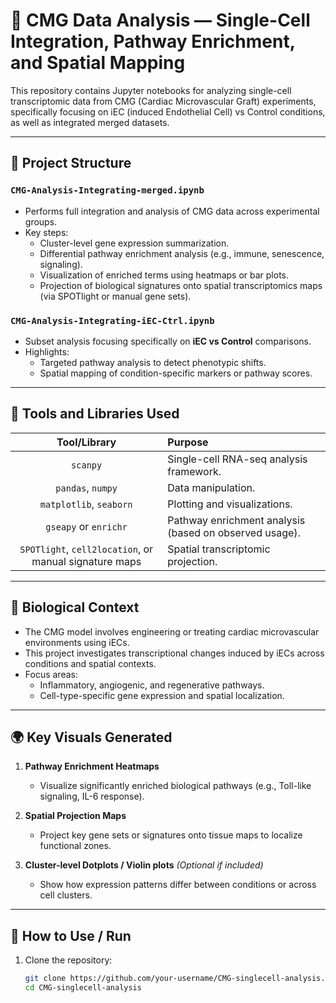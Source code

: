 # 🧬 CMG Data Analysis — Single-Cell Integration, Pathway Enrichment, and Spatial Mapping

This repository contains Jupyter notebooks for analyzing single-cell transcriptomic data from CMG (Cardiac Microvascular Graft) experiments, specifically focusing on iEC (induced Endothelial Cell) vs Control conditions, as well as integrated merged datasets.

---

## 📁 Project Structure

### `CMG-Analysis-Integrating-merged.ipynb`
- Performs full integration and analysis of CMG data across experimental groups.
- Key steps:
  - Cluster-level gene expression summarization.
  - Differential pathway enrichment analysis (e.g., immune, senescence, signaling).
  - Visualization of enriched terms using heatmaps or bar plots.
  - Projection of biological signatures onto spatial transcriptomics maps (via SPOTlight or manual gene sets).

### `CMG-Analysis-Integrating-iEC-Ctrl.ipynb`
- Subset analysis focusing specifically on **iEC vs Control** comparisons.
- Highlights:
  - Targeted pathway analysis to detect phenotypic shifts.
  - Spatial mapping of condition-specific markers or pathway scores.

---

## 🧪 Tools and Libraries Used

| Tool/Library | Purpose |
|:------------:|:--------|
| `scanpy`     | Single-cell RNA-seq analysis framework. |
| `pandas`, `numpy` | Data manipulation. |
| `matplotlib`, `seaborn` | Plotting and visualizations. |
| `gseapy` or `enrichr` | Pathway enrichment analysis (based on observed usage). |
| `SPOTlight`, `cell2location`, or manual signature maps | Spatial transcriptomic projection. |

---

## 🔬 Biological Context

- The CMG model involves engineering or treating cardiac microvascular environments using iECs.
- This project investigates transcriptional changes induced by iECs across conditions and spatial contexts.
- Focus areas:
  - Inflammatory, angiogenic, and regenerative pathways.
  - Cell-type-specific gene expression and spatial localization.

---

## 🌍 Key Visuals Generated

1. **Pathway Enrichment Heatmaps**  
   - Visualize significantly enriched biological pathways (e.g., Toll-like signaling, IL-6 response).

2. **Spatial Projection Maps**  
   - Project key gene sets or signatures onto tissue maps to localize functional zones.

3. **Cluster-level Dotplots / Violin plots** *(Optional if included)*  
   - Show how expression patterns differ between conditions or across cell clusters.

---

## 🧠 How to Use / Run

1. Clone the repository:
   ```bash
   git clone https://github.com/your-username/CMG-singlecell-analysis.git
   cd CMG-singlecell-analysis

